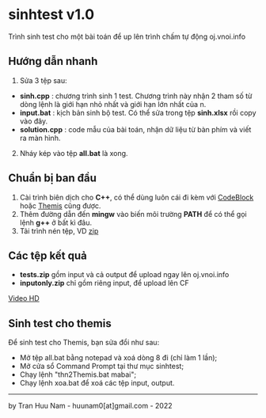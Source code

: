 # sinhtest v1.0
Trình sinh test cho một bài toán để up lên trình chấm tự động oj.vnoi.info



## Hướng dẫn nhanh

1. Sửa 3 tệp sau:
+ **sinh.cpp** : chương trình sinh 1 test. Chương trình này nhận 2 tham số từ dòng lệnh là giới hạn nhỏ nhất và giới hạn lớn nhất của n.
+ **input.bat** : kịch bản sinh bộ test. Có thể sửa trong tệp **sinh.xlsx** rồi copy vào đây.
+ **solution.cpp** : code mẫu của bài toán, nhận dữ liệu từ bàn phím và viết ra màn hình.
2. Nháy kép vào tệp **all.bat** là xong.


## Chuẩn bị ban đầu

1. Cài trình biên dịch cho **C++**, có thể dùng luôn cái đi kèm với [CodeBlock](https://drive.google.com/file/d/19jk4zx5ZBlLcmLPqW_0ZfHbAPZWd2VIO/view?usp=sharing) hoặc [Themis](https://drive.google.com/file/d/1Zz3uXuTtG51N579zSmhtqWslgI82x8pH/view?usp=sharing) cũng được.
2. Thêm đường dẫn đến **mingw** vào biến môi trường **PATH** để có thể gọi lệnh **g++** ở bất kì đâu.
3. Tải trình nén tệp, VD [zip](http://gnuwin32.sourceforge.net/packages/zip.htm)

## Các tệp kết quả

+ **tests.zip** gồm input và cả output để upload ngay lên oj.vnoi.info
+ **inputonly.zip** chỉ gồm riêng input, để upload lên CF 

[Video HD](https://www.youtube.com/watch?v=vyTOUv92PQM)

## Sinh test cho themis
Để sinh test cho Themis, bạn sửa đổi như sau:
+ Mở tệp all.bat bằng notepad và xoá dòng 8 đi (chỉ làm 1 lần);
+ Mở cửa sổ Command Prompt tại thư mục sinhtest;
+ Chạy lệnh "thn2Themis.bat mabai";
+ Chạy lệnh xoa.bat để xoá các tệp input, output.

---------------
by Tran Huu Nam - huunam0[at]gmail.com - 2022
